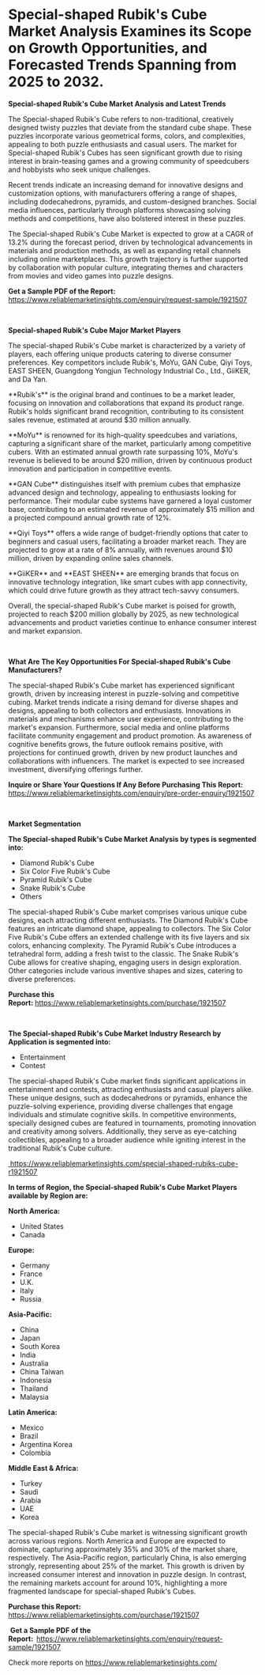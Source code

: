 <p><h1>Special-shaped Rubik's Cube Market Analysis Examines its Scope on Growth Opportunities, and Forecasted Trends Spanning from 2025 to 2032.</h1></p><p><strong>Special-shaped Rubik's Cube Market Analysis and Latest Trends</strong></p>
<p><p>The Special-shaped Rubik's Cube refers to non-traditional, creatively designed twisty puzzles that deviate from the standard cube shape. These puzzles incorporate various geometrical forms, colors, and complexities, appealing to both puzzle enthusiasts and casual users. The market for Special-shaped Rubik's Cubes has seen significant growth due to rising interest in brain-teasing games and a growing community of speedcubers and hobbyists who seek unique challenges. </p><p>Recent trends indicate an increasing demand for innovative designs and customization options, with manufacturers offering a range of shapes, including dodecahedrons, pyramids, and custom-designed branches. Social media influences, particularly through platforms showcasing solving methods and competitions, have also bolstered interest in these puzzles. </p><p>The Special-shaped Rubik's Cube Market is expected to grow at a CAGR of 13.2% during the forecast period, driven by technological advancements in materials and production methods, as well as expanding retail channels including online marketplaces. This growth trajectory is further supported by collaboration with popular culture, integrating themes and characters from movies and video games into puzzle designs.</p></p>
<p><strong>Get a Sample PDF of the Report:&nbsp;</strong> <a href="https://www.reliablemarketinsights.com/enquiry/request-sample/1921507?utm_campaign=3584&utm_medium=2&utm_source=Github&utm_content=ia&utm_term=06042025&utm_id=special-shaped-rubiks-cube">https://www.reliablemarketinsights.com/enquiry/request-sample/1921507</a></p>
<p>&nbsp;</p>
<p><strong>Special-shaped Rubik's Cube Major Market Players</strong></p>
<p><p>The special-shaped Rubik's Cube market is characterized by a variety of players, each offering unique products catering to diverse consumer preferences. Key competitors include Rubik's, MoYu, GAN Cube, Qiyi Toys, EAST SHEEN, Guangdong Yongjun Technology Industrial Co., Ltd., GiiKER, and Da Yan.</p><p>**Rubik's** is the original brand and continues to be a market leader, focusing on innovation and collaborations that expand its product range. Rubik's holds significant brand recognition, contributing to its consistent sales revenue, estimated at around $30 million annually.</p><p>**MoYu** is renowned for its high-quality speedcubes and variations, capturing a significant share of the market, particularly among competitive cubers. With an estimated annual growth rate surpassing 10%, MoYu's revenue is believed to be around $20 million, driven by continuous product innovation and participation in competitive events.</p><p>**GAN Cube** distinguishes itself with premium cubes that emphasize advanced design and technology, appealing to enthusiasts looking for performance. Their modular cube systems have garnered a loyal customer base, contributing to an estimated revenue of approximately $15 million and a projected compound annual growth rate of 12%.</p><p>**Qiyi Toys** offers a wide range of budget-friendly options that cater to beginners and casual users, facilitating a broader market reach. They are projected to grow at a rate of 8% annually, with revenues around $10 million, driven by expanding online sales channels.</p><p>**GiiKER** and **EAST SHEEN** are emerging brands that focus on innovative technology integration, like smart cubes with app connectivity, which could drive future growth as they attract tech-savvy consumers.</p><p>Overall, the special-shaped Rubik's Cube market is poised for growth, projected to reach $200 million globally by 2025, as new technological advancements and product varieties continue to enhance consumer interest and market expansion.</p></p>
<p>&nbsp;</p>
<p><strong>What Are The Key Opportunities For Special-shaped Rubik's Cube Manufacturers?</strong></p>
<p><p>The special-shaped Rubik's Cube market has experienced significant growth, driven by increasing interest in puzzle-solving and competitive cubing. Market trends indicate a rising demand for diverse shapes and designs, appealing to both collectors and enthusiasts. Innovations in materials and mechanisms enhance user experience, contributing to the market's expansion. Furthermore, social media and online platforms facilitate community engagement and product promotion. As awareness of cognitive benefits grows, the future outlook remains positive, with projections for continued growth, driven by new product launches and collaborations with influencers. The market is expected to see increased investment, diversifying offerings further.</p></p>
<p><strong>Inquire or Share Your Questions If Any Before Purchasing This Report:</strong> <a href="https://www.reliablemarketinsights.com/enquiry/pre-order-enquiry/1921507?utm_campaign=3584&utm_medium=2&utm_source=Github&utm_content=ia&utm_term=06042025&utm_id=special-shaped-rubiks-cube">https://www.reliablemarketinsights.com/enquiry/pre-order-enquiry/1921507</a></p>
<p>&nbsp;</p>
<p><strong>Market Segmentation</strong></p>
<p><strong>The Special-shaped Rubik's Cube Market Analysis by types is segmented into:</strong></p>
<p><ul><li>Diamond Rubik's Cube</li><li>Six Color Five Rubik's Cube</li><li>Pyramid Rubik's Cube</li><li>Snake Rubik's Cube</li><li>Others</li></ul></p>
<p><p>The special-shaped Rubik's Cube market comprises various unique cube designs, each attracting different enthusiasts. The Diamond Rubik's Cube features an intricate diamond shape, appealing to collectors. The Six Color Five Rubik's Cube offers an extended challenge with its five layers and six colors, enhancing complexity. The Pyramid Rubik's Cube introduces a tetrahedral form, adding a fresh twist to the classic. The Snake Rubik's Cube allows for creative shaping, engaging users in design exploration. Other categories include various inventive shapes and sizes, catering to diverse preferences.</p></p>
<p><strong>Purchase this Report:&nbsp;</strong><a href="https://www.reliablemarketinsights.com/purchase/1921507?utm_campaign=3584&utm_medium=2&utm_source=Github&utm_content=ia&utm_term=06042025&utm_id=special-shaped-rubiks-cube">https://www.reliablemarketinsights.com/purchase/1921507</a></p>
<p>&nbsp;</p>
<p><strong>The Special-shaped Rubik's Cube Market Industry Research by Application is segmented into:</strong></p>
<p><ul><li>Entertainment</li><li>Contest</li></ul></p>
<p><p>The special-shaped Rubik's Cube market finds significant applications in entertainment and contests, attracting enthusiasts and casual players alike. These unique designs, such as dodecahedrons or pyramids, enhance the puzzle-solving experience, providing diverse challenges that engage individuals and stimulate cognitive skills. In competitive environments, specially designed cubes are featured in tournaments, promoting innovation and creativity among solvers. Additionally, they serve as eye-catching collectibles, appealing to a broader audience while igniting interest in the traditional Rubik's Cube culture.</p></p>
<p><a href="https://www.reliablemarketinsights.com/special-shaped-rubiks-cube-r1921507?utm_campaign=3584&utm_medium=2&utm_source=Github&utm_content=ia&utm_term=06042025&utm_id=special-shaped-rubiks-cube">&nbsp;https://www.reliablemarketinsights.com/special-shaped-rubiks-cube-r1921507</a></p>
<p><strong>In terms of Region, the Special-shaped Rubik's Cube Market Players available by Region are:</strong></p>
<p>
    <p> <strong> North America: </strong>
        <ul>
            <li>United States</li>
            <li>Canada</li>
        </ul>
        </p> 
    <p> <strong> Europe: </strong>
        <ul>
            <li>Germany</li>
            <li>France</li>
            <li>U.K.</li>
            <li>Italy</li>
            <li>Russia</li>
        </ul>
        </p> 
    <p> <strong> Asia-Pacific: </strong>
        <ul>
            <li>China</li>
            <li>Japan</li>
            <li>South Korea</li>
            <li>India</li>
            <li>Australia</li>
            <li>China Taiwan</li>
            <li>Indonesia</li>
            <li>Thailand</li>
            <li>Malaysia</li>
        </ul>
        </p> 
    <p> <strong> Latin America: </strong>
        <ul>
            <li>Mexico</li>
            <li>Brazil</li>
            <li>Argentina Korea</li>
            <li>Colombia</li>
        </ul>
        </p> 
    <p> <strong> Middle East & Africa: </strong>
        <ul>
            <li>Turkey</li>
            <li>Saudi</li>
            <li>Arabia</li>
            <li>UAE</li>
            <li>Korea</li>
        </ul>
    </p>
    </p>
<p><p>The special-shaped Rubik's Cube market is witnessing significant growth across various regions. North America and Europe are expected to dominate, capturing approximately 35% and 30% of the market share, respectively. The Asia-Pacific region, particularly China, is also emerging strongly, representing about 25% of the market. This growth is driven by increased consumer interest and innovation in puzzle design. In contrast, the remaining markets account for around 10%, highlighting a more fragmented landscape for special-shaped Rubik's Cubes.</p></p>
<p><strong>Purchase this Report: </strong><a href="https://www.reliablemarketinsights.com/purchase/1921507?utm_campaign=3584&utm_medium=2&utm_source=Github&utm_content=ia&utm_term=06042025&utm_id=special-shaped-rubiks-cube">https://www.reliablemarketinsights.com/purchase/1921507</a></p>
<p>&nbsp;<strong>Get a Sample PDF of the Report:&nbsp;&nbsp;</strong><a href="https://www.reliablemarketinsights.com/enquiry/request-sample/1921507?utm_campaign=3584&utm_medium=2&utm_source=Github&utm_content=ia&utm_term=06042025&utm_id=special-shaped-rubiks-cube">https://www.reliablemarketinsights.com/enquiry/request-sample/1921507</a></p>
<p><strong></strong></p>
<p>Check more reports on <a href="https://www.reliablemarketinsights.com/?utm_campaign=3584&utm_medium=2&utm_source=Github&utm_content=ia&utm_term=06042025&utm_id=special-shaped-rubiks-cube">https://www.reliablemarketinsights.com/</a></p>